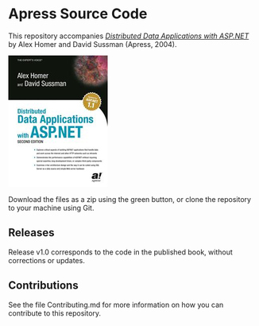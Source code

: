 # Apress Source Code

This repository accompanies [*Distributed Data Applications with ASP.NET*](http://www.apress.com/9781590593189) by Alex Homer and David Sussman (Apress, 2004).

![Cover image](9781590593189.jpg)

Download the files as a zip using the green button, or clone the repository to your machine using Git.

## Releases

Release v1.0 corresponds to the code in the published book, without corrections or updates.

## Contributions

See the file Contributing.md for more information on how you can contribute to this repository.

